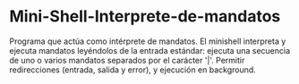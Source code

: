 # Mini-Shell-Interprete-de-mandatos
Programa que actúa como intérprete de mandatos. El minishell interpreta y ejecuta mandatos leyéndolos de la entrada estándar: ejecuta una secuencia de uno o varios mandatos separados por el carácter '|'. Permitir redirecciones (entrada, salida y error), y ejecución en background.
